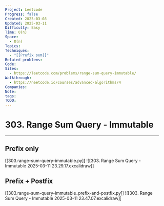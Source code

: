 ```yaml
---
Project: Leetcode
Progress: false
Created: 2025-03-08
Updated: 2025-03-11
Difficulty: Easy
Time: O(n)
Space:
  - O(n)
Topics: 
Techniques:
  - "[[Prefix sum]]"
Related problems: 
Code: 
Sites:
  - https://leetcode.com/problems/range-sum-query-immutable/
Walkthrough:
  - https://neetcode.io/courses/advanced-algorithms/4
Companies: 
Note: 
tags: 
TODO: 
---
```

# 303. Range Sum Query - Immutable
---
## Prefix only
[[303.range-sum-query-immutable.py]]
![[303. Range Sum Query - Immutable 2025-03-11 23.29.17.excalidraw]]


## Prefix + Postfix
[[303.range-sum-query-immutable_prefix-and-postfix.py]]
![[303. Range Sum Query - Immutable 2025-03-11 23.47.07.excalidraw]]
